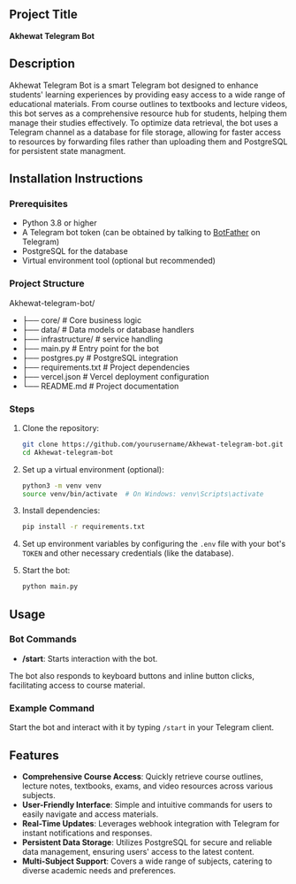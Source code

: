 ## Project Title
**Akhewat Telegram Bot**

## Description
Akhewat Telegram Bot is a smart Telegram bot designed to enhance students' learning experiences by providing easy access to a wide range of educational materials. From course outlines to textbooks and lecture videos, this bot serves as a comprehensive resource hub for students, helping them manage their studies effectively. To optimize data retrieval, the bot uses a Telegram channel as a database for file storage, allowing for faster access to resources by forwarding files rather than uploading them and PostgreSQL for persistent state managment.

## Installation Instructions

### Prerequisites
- Python 3.8 or higher
- A Telegram bot token (can be obtained by talking to [BotFather](https://t.me/botfather) on Telegram)
- PostgreSQL for the database
- Virtual environment tool (optional but recommended)

### Project Structure
Akhewat-telegram-bot/
- ├── core/              # Core business logic
- ├── data/              # Data models or database handlers
- ├── infrastructure/    # service handling
- ├── main.py            # Entry point for the bot
- ├── postgres.py        # PostgreSQL integration
- ├── requirements.txt   # Project dependencies
- ├── vercel.json        # Vercel deployment configuration
- └── README.md          # Project documentation


### Steps
1. Clone the repository:
    ```bash
    git clone https://github.com/yourusername/Akhewat-telegram-bot.git
    cd Akhewat-telegram-bot
    ```

2. Set up a virtual environment (optional):
    ```bash
    python3 -m venv venv
    source venv/bin/activate  # On Windows: venv\Scripts\activate
    ```

3. Install dependencies:
    ```bash
    pip install -r requirements.txt
    ```

4. Set up environment variables by configuring the `.env` file with your bot's `TOKEN` and other necessary credentials (like the database).

5. Start the bot:
    ```bash
    python main.py
    ```

## Usage

### Bot Commands
- **/start**: Starts interaction with the bot.

The bot also responds to keyboard buttons and inline button clicks, facilitating access to course material.

### Example Command
Start the bot and interact with it by typing `/start` in your Telegram client.

## Features
- **Comprehensive Course Access**: Quickly retrieve course outlines, lecture notes, textbooks, exams, and video resources across various subjects.
- **User-Friendly Interface**: Simple and intuitive commands for users to easily navigate and access materials.
- **Real-Time Updates**: Leverages webhook integration with Telegram for instant notifications and responses.
- **Persistent Data Storage**: Utilizes PostgreSQL for secure and reliable data management, ensuring users' access to the latest content.
- **Multi-Subject Support**: Covers a wide range of subjects, catering to diverse academic needs and preferences.
